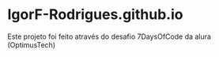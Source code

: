 # IgorF-Rodrigues.github.io
Este projeto foi feito através do desafio 7DaysOfCode da alura (OptimusTech)
